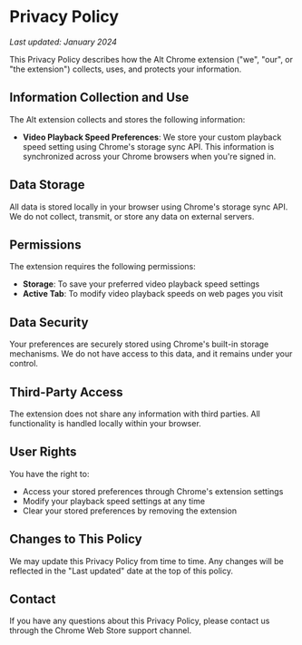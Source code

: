 # Privacy Policy

_Last updated: January 2024_

This Privacy Policy describes how the Alt Chrome extension ("we", "our", or "the extension") collects, uses, and protects your information.

## Information Collection and Use

The Alt extension collects and stores the following information:

- **Video Playback Speed Preferences**: We store your custom playback speed setting using Chrome's storage sync API. This information is synchronized across your Chrome browsers when you're signed in.

## Data Storage

All data is stored locally in your browser using Chrome's storage sync API. We do not collect, transmit, or store any data on external servers.

## Permissions

The extension requires the following permissions:

- **Storage**: To save your preferred video playback speed settings
- **Active Tab**: To modify video playback speeds on web pages you visit

## Data Security

Your preferences are securely stored using Chrome's built-in storage mechanisms. We do not have access to this data, and it remains under your control.

## Third-Party Access

The extension does not share any information with third parties. All functionality is handled locally within your browser.

## User Rights

You have the right to:

- Access your stored preferences through Chrome's extension settings
- Modify your playback speed settings at any time
- Clear your stored preferences by removing the extension

## Changes to This Policy

We may update this Privacy Policy from time to time. Any changes will be reflected in the "Last updated" date at the top of this policy.

## Contact

If you have any questions about this Privacy Policy, please contact us through the Chrome Web Store support channel.